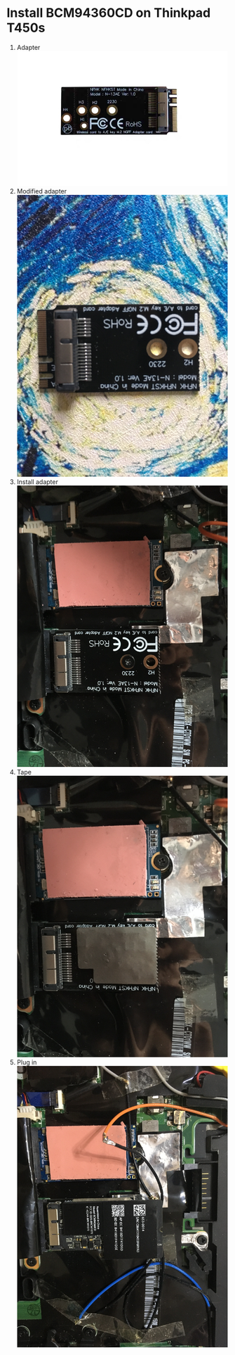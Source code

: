 # Install BCM94360CD on Thinkpad T450s

1. Adapter
   ![1](Images/1.JPG)
2. Modified adapter
   ![2](Images/2.JPG)
3. Install adapter
   ![3](Images/3.JPG)
4. Tape
   ![4](Images/4.JPG)
5. Plug in
   ![5](Images/5.JPG)
